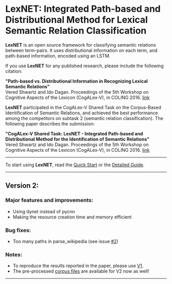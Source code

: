 # LexNET: Integrated Path-based and Distributional Method for Lexical Semantic Relation Classification

**LexNET** is an open source framework for classifying semantic relations between term-pairs. It uses distributional information on each term, and path-based information, encoded using an LSTM.

If you use **LexNET** for any published research, please include the following citation:

<b>"Path-based vs. Distributional Information in Recognizing Lexical Semantic Relations"</b><br/>
Vered Shwartz and Ido Dagan. Proceedings of the 5th Workshop on Cognitive Aspects of the Lexicon (CogALex-V), in COLING 2016. [link](http://arxiv.org/abs/1608.05014)

**LexNET** participated in the CogALex-V Shared Task on the Corpus-Based Identification of Semantic Relations, and achieved the best performance among the competitors on subtask 2 (semantic relation classification). The following paper describes the submission:

<b>"CogALex-V Shared Task: LexNET - Integrated Path-based and Distributional Method for the Identification of Semantic Relations"</b><br/>
Vered Shwartz and Ido Dagan. Proceedings of the 5th Workshop on Cognitive Aspects of the Lexicon (CogALex-V), in COLING 2016. [link](https://arxiv.org/abs/1610.08694)

***

To start using **LexNET**, read the [Quick Start](https://github.com/vered1986/LexNET/wiki/Quick-Start) or the [Detailed Guide](https://github.com/vered1986/LexNET/wiki/Detailed-Guide).

***

## Version 2:

### Major features and improvements:
* Using dynet instead of pycnn
* Making the resource creation time and memory efficient

### Bug fixes:
* Too many paths in parse_wikipedia (see issue [#2](https://github.com/vered1986/HypeNET/issues/2))

### Notes:
* To reproduce the results reported in the paper, please use [V1](https://github.com/vered1986/LexNET/tree/master).
* The pre-processed [corpus files](https://drive.google.com/file/d/0B0kBcFEBhcbha2N0Vm1FYW01Umc/view?usp=sharing) are available for V2 now as well!
***
